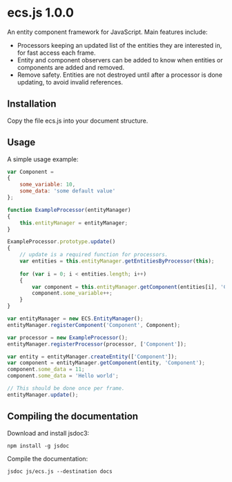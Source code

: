 # ecs.js 1.0.0

An entity component framework for JavaScript. Main features include:

- Processors keeping an updated list of the entities they are interested in, for fast access each frame.
- Entity and component observers can be added to know when entities or components are added and removed.
- Remove safety. Entities are not destroyed until after a processor is done updating, to avoid invalid references.

## Installation

Copy the file ecs.js into your document structure.

## Usage

A simple usage example:

```JavaScript
var Component = 
{
    some_variable: 10,
    some_data: 'some default value'
};

function ExampleProcessor(entityManager)
{
    this.entityManager = entityManager;
}

ExampleProcessor.prototype.update()
{
    // update is a required function for processors.
    var entities = this.entityManager.getEntitiesByProcessor(this);
    
    for (var i = 0; i < entities.length; i++)
    {
        var component = this.entityManager.getComponent(entities[i], 'Component');
        component.some_variable++;
    }
}

var entityManager = new ECS.EntityManager();
entityManager.registerComponent('Component', Component);

var processor = new ExampleProcessor();
entityManager.registerProcessor(processor, ['Component']);

var entity = entityManager.createEntity(['Component']);
var component = entityManager.getComponent(entity, 'Component');
component.some_data = 11;
component.some_data = 'Hello world';

// This should be done once per frame.
entityManager.update();
```

## Compiling the documentation

Download and install jsdoc3:

`npm install -g jsdoc`

Compile the documentation:

`jsdoc js/ecs.js --destination docs`